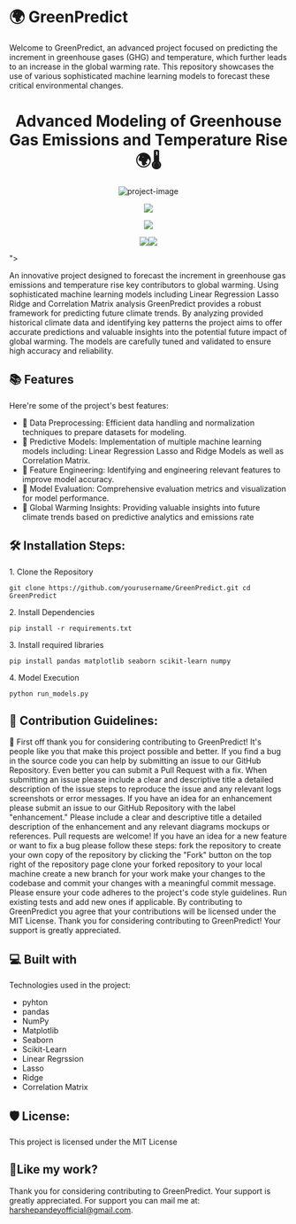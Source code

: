# 🌍 GreenPredict
Welcome to GreenPredict, an advanced project focused on predicting the increment in greenhouse gases (GHG) and temperature, which further leads to an increase in the global warming rate. This repository showcases the use of various sophisticated machine learning models to forecast these critical environmental changes.
<h1 align="Center" id="title">Advanced Modeling of Greenhouse Gas Emissions and Temperature Rise 🌍🌡️</h1>

<p align="center"><img src="https://socialify.git.ci/harshepandeyofficial/GreenPredict/image?font=Rokkitt&language=1&name=1&owner=1&pattern=Solid&theme=Auto" alt="project-image"></p>

<p align="center"><img src="https://upload.wikimedia.org/wikipedia/commons/thumb/8/88/Change_in_Average_Temperature.svg/1024px-Change_in_Average_Temperature.png"></p>

<p align="center"><img src="https://upload.wikimedia.org/wikipedia/commons/thumb/a/a0/20200324_Global_average_temperature_-_NASA-GISS_HadCrut_NOAA_Japan_BerkeleyE.svg/1280px-20200324_Global_average_temperature_-_NASA-GISS_HadCrut_NOAA_Japan_BerkeleyE.png"></p>
<p align="center"><img src="<p align="center"><img src="https://upload.wikimedia.org/wikipedia/commons/thumb/a/a0/20200324_Global_average_temperature_-_NASA-GISS_HadCrut_NOAA_Japan_BerkeleyE.svg/1280px-20200324_Global_average_temperature_-_NASA-GISS_HadCrut_NOAA_Japan_BerkeleyE.png"></p>"></p>
<p id="description">
  

<p id="description">An innovative project designed to forecast the increment in greenhouse gas emissions and temperature rise key contributors to global warming. Using sophisticated machine learning models including Linear Regression Lasso Ridge and Correlation Matrix analysis GreenPredict provides a robust framework for predicting future climate trends. By analyzing provided historical climate data and identifying key patterns the project aims to offer accurate predictions and valuable insights into the potential future impact of global warming. The models are carefully tuned and validated to ensure high accuracy and reliability.</p>

  
  
<h2>📚 Features</h2>

Here're some of the project's best features:

*   📌 Data Preprocessing: Efficient data handling and normalization techniques to prepare datasets for modeling.
*   📌 Predictive Models: Implementation of multiple machine learning models including: Linear Regression Lasso and Ridge Models as well as Correlation Matrix.
*   📌 Feature Engineering: Identifying and engineering relevant features to improve model accuracy.
*   📌 Model Evaluation: Comprehensive evaluation metrics and visualization for model performance.
*   📌 Global Warming Insights: Providing valuable insights into future climate trends based on predictive analytics and emissions rate

<h2>🛠️ Installation Steps:</h2>

<p>1. Clone the Repository</p>

```
git clone https://github.com/yourusername/GreenPredict.git cd GreenPredict
```

<p>2. Install Dependencies</p>

```
pip install -r requirements.txt
```

<p>3. Install required libraries</p>

```
pip install pandas matplotlib seaborn scikit-learn numpy
```

<p>4. Model Execution</p>

```
python run_models.py
```

<h2>🍰 Contribution Guidelines:</h2>

📌 First off thank you for considering contributing to GreenPredict! It's people like you that make this project possible and better. If you find a bug in the source code you can help by submitting an issue to our GitHub Repository. Even better you can submit a Pull Request with a fix. When submitting an issue please include a clear and descriptive title a detailed description of the issue steps to reproduce the issue and any relevant logs screenshots or error messages. If you have an idea for an enhancement please submit an issue to our GitHub Repository with the label "enhancement." Please include a clear and descriptive title a detailed description of the enhancement and any relevant diagrams mockups or references. Pull requests are welcome! If you have an idea for a new feature or want to fix a bug please follow these steps: fork the repository to create your own copy of the repository by clicking the "Fork" button on the top right of the repository page clone your forked repository to your local machine create a new branch for your work make your changes to the codebase and commit your changes with a meaningful commit message. Please ensure your code adheres to the project's code style guidelines. Run existing tests and add new ones if applicable. By contributing to GreenPredict you agree that your contributions will be licensed under the MIT License. Thank you for considering contributing to GreenPredict! Your support is greatly appreciated.

  
  
<h2>💻 Built with</h2>

Technologies used in the project:

*   pyhton
*   pandas
*   NumPy
*   Matplotlib
*   Seaborn
*   Scikit-Learn
*   Linear Regrssion
*   Lasso
*   Ridge
*   Correlation Matrix

<h2>🛡️ License:</h2>

This project is licensed under the MIT License

<h2>💖Like my work?</h2>

Thank you for considering contributing to GreenPredict. Your support is greatly appreciated. For support you can mail me at: harshepandeyofficial@gmail.com.
